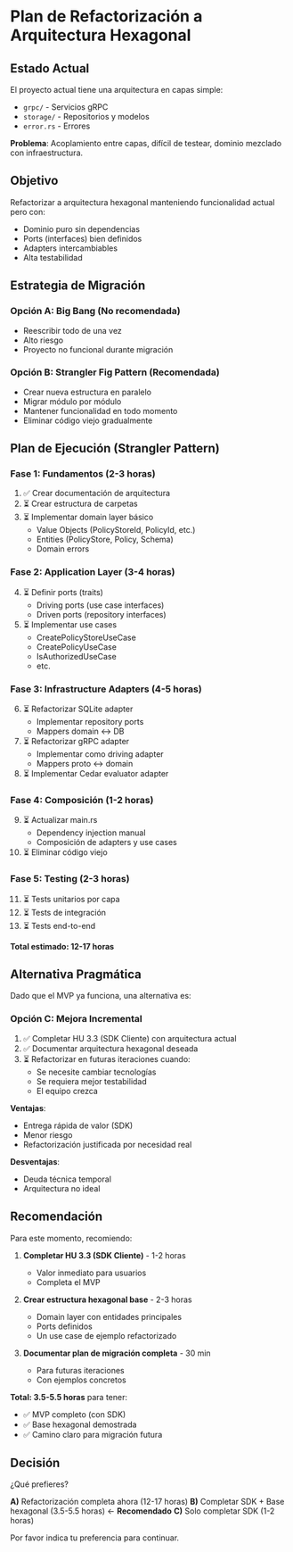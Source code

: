 # Plan de Refactorización a Arquitectura Hexagonal

## Estado Actual

El proyecto actual tiene una arquitectura en capas simple:
- `grpc/` - Servicios gRPC
- `storage/` - Repositorios y modelos
- `error.rs` - Errores

**Problema**: Acoplamiento entre capas, difícil de testear, dominio mezclado con infraestructura.

## Objetivo

Refactorizar a arquitectura hexagonal manteniendo funcionalidad actual pero con:
- Dominio puro sin dependencias
- Ports (interfaces) bien definidos
- Adapters intercambiables
- Alta testabilidad

## Estrategia de Migración

### Opción A: Big Bang (No recomendada)
- Reescribir todo de una vez
- Alto riesgo
- Proyecto no funcional durante migración

### Opción B: Strangler Fig Pattern (Recomendada)
- Crear nueva estructura en paralelo
- Migrar módulo por módulo
- Mantener funcionalidad en todo momento
- Eliminar código viejo gradualmente

## Plan de Ejecución (Strangler Pattern)

### Fase 1: Fundamentos (2-3 horas)
1. ✅ Crear documentación de arquitectura
2. ⏳ Crear estructura de carpetas
3. ⏳ Implementar domain layer básico
   - Value Objects (PolicyStoreId, PolicyId, etc.)
   - Entities (PolicyStore, Policy, Schema)
   - Domain errors

### Fase 2: Application Layer (3-4 horas)
4. ⏳ Definir ports (traits)
   - Driving ports (use case interfaces)
   - Driven ports (repository interfaces)
5. ⏳ Implementar use cases
   - CreatePolicyStoreUseCase
   - CreatePolicyUseCase
   - IsAuthorizedUseCase
   - etc.

### Fase 3: Infrastructure Adapters (4-5 horas)
6. ⏳ Refactorizar SQLite adapter
   - Implementar repository ports
   - Mappers domain ↔ DB
7. ⏳ Refactorizar gRPC adapter
   - Implementar como driving adapter
   - Mappers proto ↔ domain
8. ⏳ Implementar Cedar evaluator adapter

### Fase 4: Composición (1-2 horas)
9. ⏳ Actualizar main.rs
   - Dependency injection manual
   - Composición de adapters y use cases
10. ⏳ Eliminar código viejo

### Fase 5: Testing (2-3 horas)
11. ⏳ Tests unitarios por capa
12. ⏳ Tests de integración
13. ⏳ Tests end-to-end

**Total estimado: 12-17 horas**

## Alternativa Pragmática

Dado que el MVP ya funciona, una alternativa es:

### Opción C: Mejora Incremental
1. ✅ Completar HU 3.3 (SDK Cliente) con arquitectura actual
2. ✅ Documentar arquitectura hexagonal deseada
3. ⏳ Refactorizar en futuras iteraciones cuando:
   - Se necesite cambiar tecnologías
   - Se requiera mejor testabilidad
   - El equipo crezca

**Ventajas**:
- Entrega rápida de valor (SDK)
- Menor riesgo
- Refactorización justificada por necesidad real

**Desventajas**:
- Deuda técnica temporal
- Arquitectura no ideal

## Recomendación

Para este momento, recomiendo:

1. **Completar HU 3.3 (SDK Cliente)** - 1-2 horas
   - Valor inmediato para usuarios
   - Completa el MVP
   
2. **Crear estructura hexagonal base** - 2-3 horas
   - Domain layer con entidades principales
   - Ports definidos
   - Un use case de ejemplo refactorizado
   
3. **Documentar plan de migración completa** - 30 min
   - Para futuras iteraciones
   - Con ejemplos concretos

**Total: 3.5-5.5 horas** para tener:
- ✅ MVP completo (con SDK)
- ✅ Base hexagonal demostrada
- ✅ Camino claro para migración futura

## Decisión

¿Qué prefieres?

**A)** Refactorización completa ahora (12-17 horas)
**B)** Completar SDK + Base hexagonal (3.5-5.5 horas) ← **Recomendado**
**C)** Solo completar SDK (1-2 horas)

Por favor indica tu preferencia para continuar.
